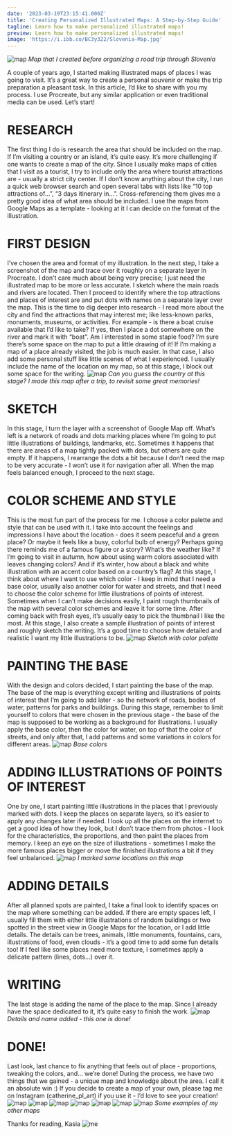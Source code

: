 ```yaml
---
date: '2023-03-19T23:15:41.000Z'
title: 'Creating Personalized Illustrated Maps: A Step-by-Step Guide'
tagline: Learn how to make personalized illustrated maps!
preview: Learn how to make personalized illustrated maps!
image: 'https://i.ibb.co/BC3y322/Slovenia-Map.jpg'
---
```

![map](https://i.ibb.co/BC3y322/Slovenia-Map.jpg)
*Map that I created before organizing a road trip through Slovenia* 


A couple of years ago, I started making illustrated maps of places I was going to visit. It’s a great way to create a personal souvenir or make the trip preparation a pleasant task. In this article, I’d like to share with you my process. I use Procreate, but any similar application or even traditional media can be used. Let’s start!


# RESEARCH
The first thing I do is research the area that should be included on the map. If I’m visiting a country or an island, it’s quite easy. It’s more challenging if one wants to create a map of the city. Since I usually make maps of cities that I visit as a tourist, I try to include only the area where tourist attractions are - usually a strict city center. If I don’t know anything about the city, I run a quick web browser search and open several tabs with lists like “10 top attractions of…”, “3 days itinerary in…”. Cross-referencing them gives me a pretty good idea of what area should be included. I use the maps from Google Maps as a template - looking at it I can decide on the format of the illustration.


# FIRST DESIGN
I’ve chosen the area and format of my illustration. In the next step, I take a screenshot of the map and trace over it roughly on a separate layer in Procreate. I don’t care much about being very precise; I just need the illustrated map to be more or less accurate. I sketch where the main roads and rivers are located. Then I proceed to identify where the top attractions and places of interest are and put dots with names on a separate layer over the map. This is the time to dig deeper into research - I read more about the city and find the attractions that may interest me; like less-known parks, monuments, museums, or activities. For example - is there a boat cruise available that I’d like to take? If yes, then I place a dot somewhere on the river and mark it with “boat”. Am I interested in some staple food? I’m sure there’s some space on the map to put a little drawing of it!
If I’m making a map of a place already visited, the job is much easier. In that case, I also add some personal stuff like little scenes of what I experienced.
I usually include the name of the location on my map, so at this stage, I block out some space for the writing.
![map](https://i.ibb.co/806qPbQ/Montenegro-Map2-2.jpg)
*Can you guess the country at this stage? I made this map after a trip, to revisit some great memories!* 


# SKETCH
In this stage, I turn the layer with a screenshot of Google Map off. What’s left is a network of roads and dots marking places where I’m going to put little illustrations of buildings, landmarks, etc. Sometimes it happens that there are areas of a map tightly packed with dots, but others are quite empty. If it happens, I rearrange the dots a bit because I don’t need the map to be very accurate - I won’t use it for navigation after all. When the map feels balanced enough, I proceed to the next stage.


# COLOR SCHEME AND STYLE
This is the most fun part of the process for me. I choose a color palette and style that can be used with it. I take into account the feelings and impressions I have about the location - does it seem peaceful and a green place? Or maybe it feels like a busy, colorful bulb of energy? Perhaps going there reminds me of a famous figure or a story? What’s the weather like? If I’m going to visit in autumn, how about using warm colors associated with leaves changing colors? And if it’s winter, how about a black and white illustration with an accent color based on a country’s flag? At this stage, I think about where I want to use which color - I keep in mind that I need a base color, usually also another color for water and streets, and that I need to choose the color scheme for little illustrations of points of interest.
Sometimes when I can’t make decisions easily, I paint rough thumbnails of the map with several color schemes and leave it for some time. After coming back with fresh eyes, it’s usually easy to pick the thumbnail I like the most.
At this stage, I also create a sample illustration of points of interest and roughly sketch the writing. It’s a good time to choose how detailed and realistic I want my little illustrations to be.
![map](https://i.ibb.co/TbcvzbJ/Montenegro-Map2-4.jpg)
*Sketch with color palette* 

# PAINTING THE BASE
With the design and colors decided, I start painting the base of the map. The base of the map is everything except writing and illustrations of points of interest that I’m going to add later - so the network of roads, bodies of water, patterns for parks and buildings. During this stage, remember to limit yourself to colors that were chosen in the previous stage - the base of the map is supposed to be working as a background for illustrations. I usually apply the base color, then the color for water, on top of that the color of streets, and only after that, I add patterns and some variations in colors for different areas.
![map](https://i.ibb.co/JQwRhpW/Montenegro-Map2-3.jpg)
*Base colors* 

# ADDING ILLUSTRATIONS OF POINTS OF INTEREST
One by one, I start painting little illustrations in the places that I previously marked with dots. I keep the places on separate layers, so it’s easier to apply any changes later if needed. I look up all the places on the internet to get a good idea of how they look, but I don’t trace them from photos - I look for the characteristics, the proportions, and then paint the places from memory. I keep an eye on the size of illustrations - sometimes I make the more famous places bigger or move the finished illustrations a bit if they feel unbalanced.
![map](https://i.ibb.co/YPyxzfF/Montenegro-Map2-1.jpg)
*I marked some locations on this map* 

# ADDING DETAILS
After all planned spots are painted, I take a final look to identify spaces on the map where something can be added.
If there are empty spaces left, I usually fill them with either little illustrations of random buildings or two spotted in the street view in Google Maps for the location, or I add little details. The details can be trees, animals, little monuments, fountains, cars, illustrations of food, even clouds - it’s a good time to add some fun details too!
If I feel like some places need more texture, I sometimes apply a delicate pattern (lines, dots…) over it.


# WRITING
The last stage is adding the name of the place to the map. Since I already have the space dedicated to it, it’s quite easy to finish the work.
![map](https://i.ibb.co/D75h3my/Montenegro-Map2.jpg)
*Details and name added - this one is done!* 

# DONE!
Last look, last chance to fix anything that feels out of place - proportions, tweaking the colors, and… we’re done! During the process, we have two things that we gained - a unique map and knowledge about the area. I call it an absolute win :)
If you decide to create a map of your own, please tag me on Instagram (catherine_pl_art) if you use it - I’d love to see your creation!
![map](https://i.ibb.co/WxBXP8C/South-Korea-Map.jpg)
![map](https://i.ibb.co/v3WkpXk/South-Korea-Map-1.jpg)
![map](https://i.ibb.co/qn6BWWW/Untitled-Artwork-2.jpg)
![map](https://i.ibb.co/vD44wrm/Torun-Map.jpg)
![map](https://i.ibb.co/3mZSJFY/Szlak-Wokol-Tatr.jpg)
![map](https://i.ibb.co/4pnhj8B/Madera-Map.jpg)
![map](https://i.ibb.co/vvZSVQ5/Krakow-Map-1.jpg)
*Some examples of my other maps* 

Thanks for reading,
Kasia
![me](https://i.ibb.co/wyZgZNn/IMG-20231008-WA0004-1.jpg)
